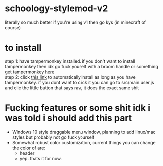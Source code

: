 # schoology-stylemod-v2
literally so much better if you're using v1 then go kys (in minecraft of course)

# to install
step 1: have tampermonkey installed. if you don't want to install tampermonkey then idk go fuck youself with a broom handle or something <br>
get tampermonkey [here](https://www.tampermonkey.net/) <br>
step 2: click [this link](https://github.com/bean-frog/schoology-stylemod-v2/raw/main/src/main.user.js) to automatically install as long as you have tampermonkey. if you dont want to click it you can go to src/main.user.js and clic the little button that says raw, it does the exact same shit

# Fucking features or some shit idk i was told i should add this part
  - Windows 10 style draggable menu window, planning to add linux/mac styles but probably not go fuck yourself <br>
  - Somewhat robust color customization, current things you can change the color of are:
    - header
    - yep. thats it for now.
  
